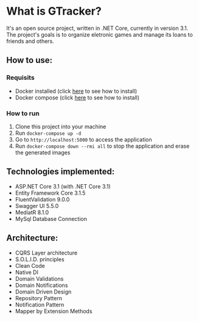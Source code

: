 # What is GTracker?
It's an open source project, written in .NET Core, currently in version 3.1.
The project's goals is to organize eletronic games and manage its loans to friends and others.

## How to use:
### Requisits
* Docker installed (click [here](https://docs.docker.com/get-docker/) to see how to install)
* Docker compose (click [here](https://docs.docker.com/compose/install/) to see how to install)
### How to run
1. Clone this project into your machine
2. Run `docker-compose up -d`
3. Go to `http://localhost:5000` to access the application
4. Run `docker-compose down --rmi all` to stop the application and erase the generated images

## Technologies implemented:
* ASP.NET Core 3.1 (with .NET Core 3.1)
* Entity Framework Core 3.1.5
* FluentValidation 9.0.0
* Swagger UI 5.5.0
* MediatR 8.1.0
* MySql Database Connection

## Architecture:
* CQRS Layer architecture
* S.O.L.I.D. principles
* Clean Code
* Native DI
* Domain Validations
* Domain Notifications
* Domain Driven Design
* Repository Pattern
* Notification Pattern
* Mapper by Extension Methods